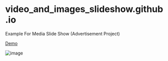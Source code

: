 # video_and_images_slideshow.github.io
Example For Media Slide Show (Advertisement Project)

[Demo](https://somnuekm.github.io/video_and_images_slideshow.github.io/)

![image](https://user-images.githubusercontent.com/58202287/132329886-a6090bfb-5eac-4c9e-a7b5-ae3c01bb9961.png)

